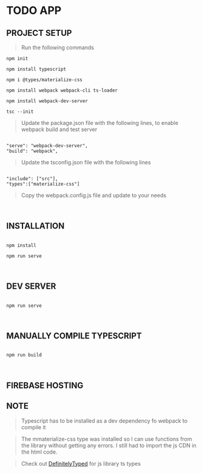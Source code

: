 # TODO APP

## PROJECT SETUP

> Run the following commands

```
npm init

npm install typescript

npm i @types/materialize-css

npm install webpack webpack-cli ts-loader 

npm install webpack-dev-server

tsc --init

```
> Update the package.json file with the following lines, to enable webpack build and test server

```

"serve": "webpack-dev-server",
"build": "webpack",

```

> Update the tsconfig.json file with the following lines

```

"include": ["src"],
"types":["materialize-css"]

```

> Copy the webpack.config.js file and update to your needs

<br>

## INSTALLATION

```

npm install

npm run serve

```

<br>

## DEV SERVER  
```

npm run serve

```

<br>

## MANUALLY COMPILE TYPESCRIPT 
```

npm run build

```

<br>

## FIREBASE HOSTING


## NOTE
> Typescript has to be installed as a dev dependency fo webpack to compile it

> The mmaterialize-css type was installed so I can use functions from the library without getting any errors.
I still had to import the js CDN in the html code. 

> Check out [DefinitelyTyped](https://github.com/DefinitelyTyped/DefinitelyTyped) for js library ts types


